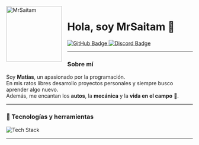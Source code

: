 <img width="150" height="150" align="left" style="margin-right: 15px;" alt="MrSaitam" src="https://avatars.githubusercontent.com/u/81599393?s=150&v=4">

# Hola, soy MrSaitam 👋

<div>
  <a href="https://github.com/Mr-Saitam">
    <img src="https://img.shields.io/badge/GitHub-000000?style=flat-square&logo=github&logoColor=white" alt="GitHub Badge"/>
  </a>
  <a href="https://discord.com/users/899339781132124220">
    <img src="https://img.shields.io/badge/Discord-5865F2?style=flat-square&logo=discord&logoColor=white" alt="Discord Badge"/>
  </a>
</div>

---

### Sobre mí

Soy **Matías**, un apasionado por la programación.  
En mis ratos libres desarrollo proyectos personales y siempre busco aprender algo nuevo.  
Además, me encantan los **autos**, la **mecánica** y la **vida en el campo** 🚜.

---

### 🧰 Tecnologías y herramientas

<img src="https://skillicons.dev/icons?i=js,ts,nodejs,react,jquery,mysql,mongodb,java,git,vscode,idea,powershell,discordjs" alt="Tech Stack" />

---
